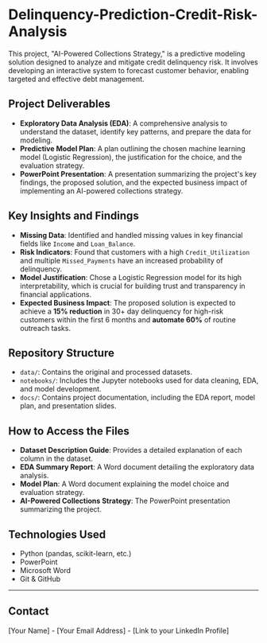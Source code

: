 # Delinquency-Prediction-Credit-Risk-Analysis
This project, "AI-Powered Collections Strategy," is a predictive modeling solution designed to analyze and mitigate credit delinquency risk. It involves developing an interactive system to forecast customer behavior, enabling targeted and effective debt management.



## Project Deliverables

* **Exploratory Data Analysis (EDA)**: A comprehensive analysis to understand the dataset, identify key patterns, and prepare the data for modeling.
* **Predictive Model Plan**: A plan outlining the chosen machine learning model (Logistic Regression), the justification for the choice, and the evaluation strategy.
* **PowerPoint Presentation**: A presentation summarizing the project's key findings, the proposed solution, and the expected business impact of implementing an AI-powered collections strategy.

## Key Insights and Findings

* **Missing Data**: Identified and handled missing values in key financial fields like `Income` and `Loan_Balance`.
* **Risk Indicators**: Found that customers with a high `Credit_Utilization` and multiple `Missed_Payments` have an increased probability of delinquency.
* **Model Justification**: Chose a Logistic Regression model for its high interpretability, which is crucial for building trust and transparency in financial applications.
* **Expected Business Impact**: The proposed solution is expected to achieve a **15% reduction** in 30+ day delinquency for high-risk customers within the first 6 months and **automate 60%** of routine outreach tasks.

## Repository Structure

* `data/`: Contains the original and processed datasets.
* `notebooks/`: Includes the Jupyter notebooks used for data cleaning, EDA, and model development.
* `docs/`: Contains project documentation, including the EDA report, model plan, and presentation slides.

## How to Access the Files

* **Dataset Description Guide**: Provides a detailed explanation of each column in the dataset.
* **EDA Summary Report**: A Word document detailing the exploratory data analysis.
* **Model Plan**: A Word document explaining the model choice and evaluation strategy.
* **AI-Powered Collections Strategy**: The PowerPoint presentation summarizing the project.

## Technologies Used

* Python (pandas, scikit-learn, etc.)
* PowerPoint
* Microsoft Word
* Git & GitHub

---

## Contact

[Your Name] - [Your Email Address] - [Link to your LinkedIn Profile]
